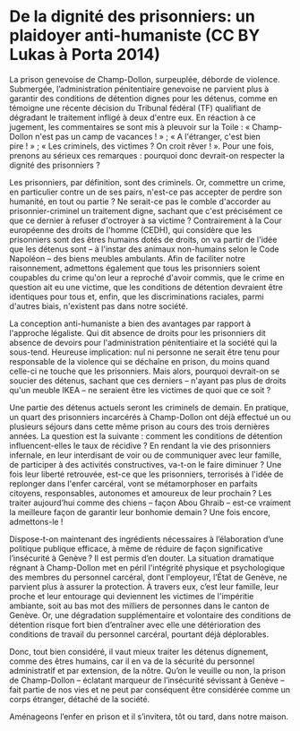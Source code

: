 # De la dignité des prisonniers: un plaidoyer anti-humaniste (CC BY Lukas à Porta 2014)

La prison genevoise de Champ-Dollon, surpeuplée, déborde de violence. Submergée, l’administration pénitentiaire genevoise ne parvient plus à garantir des conditions de détention dignes pour les détenus, comme en témoigne une récente décision du Tribunal fédéral (TF) qualifiant de dégradant le traitement infligé à deux d'entre eux. En réaction à ce jugement, les commentaires se sont mis à pleuvoir sur la Toile : « Champ-Dollon n'est pas un camp de vacances ! » ; « A l'étranger, c'est bien pire ! » ; « Les criminels, des victimes ? On croit rêver ! ». Pour une fois, prenons au sérieux ces remarques : pourquoi donc devrait-on respecter la dignité des prisonniers ?

Les prisonniers, par définition, sont des criminels. Or, commettre un crime, en particulier contre un de ses pairs, n'est-ce pas accepter de perdre son humanité, en tout ou partie ? Ne serait-ce pas le comble d'accorder au prisonnier-criminel un traitement digne, sachant que c'est précisément ce que ce dernier à refuser d'octroyer à sa victime ? Contrairement à la Cour européenne des droits de l'homme (CEDH), qui considère que les prisonniers sont des êtres humains dotés de droits, on va partir de l'idée que les détenus sont – à l'instar des animaux non-humains selon le Code Napoléon – des biens meubles ambulants. Afin de faciliter notre raisonnement, admettons également que tous les prisonniers soient coupables du crime qu'on leur a reproché d'avoir commis, que le crime en question ait eu une victime, que les conditions de détention devraient être identiques pour tous et, enfin, que les discriminations raciales, parmi d'autres biais, n'existent pas dans notre société. 

La conception anti-humaniste a bien des avantages par rapport à l'approche légaliste. Qui dit absence de droits pour les prisonniers dit absence de devoirs pour l'administration pénitentiaire et la société qui la sous-tend. Heureuse implication: nul ni personne ne serait être tenu pour responsable de la violence qui se déchaîne en prison, du moins quand celle-ci ne touche que les prisonniers. Mais alors, pourquoi devrait-on se soucier des détenus, sachant que ces derniers – n'ayant pas plus de droits qu'un meuble IKEA – ne seraient être les victimes de quoi que ce soit ? 

Une partie des détenus actuels seront les criminels de demain. En pratique, un quart des prisonniers incarcérés à Champ-Dollon ont déjà effectué un ou plusieurs séjours dans cette même prison au cours des trois dernières années. La question est la suivante : comment les conditions de détention influencent-elles le taux de récidive ? En rendant la vie des prisonniers infernale, en leur interdisant de voir ou de communiquer avec leur famille, de participer à des activités constructives, va-t-on le faire diminuer ? Une fois leur liberté retrouvée, est-ce que les prisonniers, terrorisés à l'idée de replonger dans l'enfer carcéral, vont se métamorphoser en parfaits citoyens, responsables, autonomes et amoureux de leur prochain ? Les traiter aujourd’hui comme des chiens – façon Abou Ghraib – est-ce vraiment la meilleure façon de garantir leur bonhomie demain ? Une fois encore, admettons-le !

Dispose-t-on maintenant des ingrédients nécessaires à l’élaboration d’une politique publique efficace, à même de réduire de façon significative l’insécurité à Genève ? Il est permis d’en douter. La situation dramatique régnant à Champ-Dollon met en péril l'intégrité physique et psychologique des membres du personnel carcéral, dont l'employeur, l’État de Genève, ne parvient plus à assurer la protection. À travers eux, c’est leur famille, leur proche et leur entourage qui deviennent les victimes de l'impéritie ambiante, soit au bas mot des milliers de personnes dans le canton de Genève. Or, une dégradation supplémentaire et volontaire des conditions de détention risque fort bien d’entraîner avec elle une détérioration des conditions de travail du personnel carcéral, pourtant déjà déplorables. 

Donc, tout bien considéré, il vaut mieux traiter les détenus dignement, comme des êtres humains, car il en va de la sécurité du personnel administratif et par extension, de la nôtre. Qu’on le veuille ou non, la prison de Champ-Dollon – éclatant marqueur de l’insécurité sévissant à Genève – fait partie de nos vies et ne peut par conséquent être considérée comme un corps étranger, détaché de la société. 

Aménageons l’enfer en prison et il s’invitera, tôt ou tard, dans notre maison.